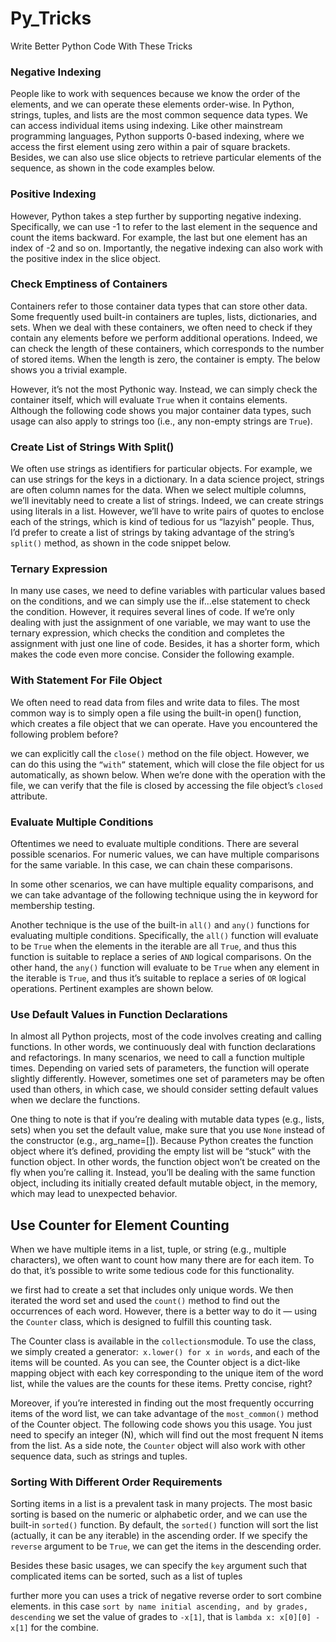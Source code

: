 # Py_Tricks
Write Better Python Code With These Tricks
### Negative Indexing
People like to work with sequences because we know the order of the elements, and we can operate these elements order-wise. In Python, strings, tuples, and lists are the most common sequence data types. We can access individual items using indexing. Like other mainstream programming languages, Python supports 0-based indexing, where we access the first element using zero within a pair of square brackets. Besides, we can also use slice objects to retrieve particular elements of the sequence, as shown in the code examples below.

### Positive Indexing
However, Python takes a step further by supporting negative indexing. Specifically, we can use -1 to refer to the last element in the sequence and count the items backward. For example, the last but one element has an index of -2 and so on. Importantly, the negative indexing can also work with the positive index in the slice object.

### Check Emptiness of Containers
Containers refer to those container data types that can store other data. Some frequently used built-in containers are tuples, lists, dictionaries, and sets. When we deal with these containers, we often need to check if they contain any elements before we perform additional operations. Indeed, we can check the length of these containers, which corresponds to the number of stored items. When the length is zero, the container is empty. The below shows you a trivial example.

However, it’s not the most Pythonic way. Instead, we can simply check the container itself, which will evaluate `True` when it contains elements. Although the following code shows you major container data types, such usage can also apply to strings too (i.e., any non-empty strings are `True`).

### Create List of Strings With Split()

We often use strings as identifiers for particular objects. For example, we can use strings for the keys in a dictionary. In a data science project, strings are often column names for the data. When we select multiple columns, we’ll inevitably need to create a list of strings. Indeed, we can create strings using literals in a list. However, we’ll have to write pairs of quotes to enclose each of the strings, which is kind of tedious for us “lazyish” people. Thus, I’d prefer to create a list of strings by taking advantage of the string’s `split()` method, as shown in the code snippet below.


###  Ternary Expression

In many use cases, we need to define variables with particular values based on the conditions, and we can simply use the if…else statement to check the condition. However, it requires several lines of code. If we’re only dealing with just the assignment of one variable, we may want to use the ternary expression, which checks the condition and completes the assignment with just one line of code. Besides, it has a shorter form, which makes the code even more concise. Consider the following example.

### With Statement For File Object

We often need to read data from files and write data to files. The most common way is to simply open a file using the built-in open() function, which creates a file object that we can operate. Have you encountered the following problem before?

 we can explicitly call the `close()` method on the file object. However, we can do this using the `“with”` statement, which will close the file object for us automatically, as shown below. When we’re done with the operation with the file, we can verify that the file is closed by accessing the file object’s `closed `attribute.

### Evaluate Multiple Conditions

Oftentimes we need to evaluate multiple conditions. There are several possible scenarios. For numeric values, we can have multiple comparisons for the same variable. In this case, we can chain these comparisons.

In some other scenarios, we can have multiple equality comparisons, and we can take advantage of the following technique using the in keyword for membership testing.

Another technique is the use of the built-in `all()` and `any()` functions for evaluating multiple conditions. Specifically, the `all()` function will evaluate to be `True` when the elements in the iterable are all `True`, and thus this function is suitable to replace a series of `AND` logical comparisons. On the other hand, the `any()` function will evaluate to be `True` when any element in the iterable is `True`, and thus it’s suitable to replace a series of `OR` logical operations. Pertinent examples are shown below.


### Use Default Values in Function Declarations

In almost all Python projects, most of the code involves creating and calling functions. In other words, we continuously deal with function declarations and refactorings. In many scenarios, we need to call a function multiple times. Depending on varied sets of parameters, the function will operate slightly differently. However, sometimes one set of parameters may be often used than others, in which case, we should consider setting default values when we declare the functions.

One thing to note is that if you’re dealing with mutable data types (e.g., lists, sets) when you set the default value, make sure that you use `None` instead of the constructor (e.g., arg_name=[]). Because Python creates the function object where it’s defined, providing the empty list will be “stuck” with the function object. In other words, the function object won’t be created on the fly when you’re calling it. Instead, you’ll be dealing with the same function object, including its initially created default mutable object, in the memory, which may lead to unexpected behavior.


## Use Counter for Element Counting

When we have multiple items in a list, tuple, or string (e.g., multiple characters), we often want to count how many there are for each item. To do that, it’s possible to write some tedious code for this functionality.

we first had to create a set that includes only unique words. We then iterated the word set and used the `count()` method to find out the occurrences of each word. However, there is a better way to do it — using the `Counter` class, which is designed to fulfill this counting task.

The Counter class is available in the `collections`module. To use the class, we simply created a generator:` x.lower() for x in words`, and each of the items will be counted. As you can see, the Counter object is a dict-like mapping object with each key corresponding to the unique item of the word list, while the values are the counts for these items. Pretty concise, right?

Moreover, if you’re interested in finding out the most frequently occurring items of the word list, we can take advantage of the `most_common()` method of the Counter object. The following code shows you this usage. You just need to specify an integer (N), which will find out the most frequent N items from the list. As a side note, the `Counter` object will also work with other sequence data, such as strings and tuples.


### Sorting With Different Order Requirements
Sorting items in a list is a prevalent task in many projects. The most basic sorting is based on the numeric or alphabetic order, and we can use the built-in `sorted()` function. By default, the `sorted()` function will sort the list (actually, it can be any iterable) in the ascending order. If we specify the `reverse` argument to be `True`, we can get the items in the descending order. 

Besides these basic usages, we can specify the `key` argument such that complicated items can be sorted, such as a list of tuples

further more you can uses a trick of negative reverse order to sort combine elements. in this case `sort by name initial ascending, and by grades, descending`
we set the value of grades to `-x[1]`, that is  `lambda x: x[0][0] -x[1]` for the combine.

